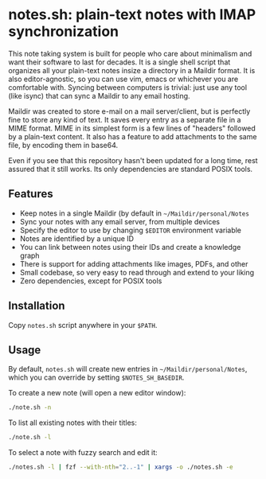 # notes.sh: plain-text notes with IMAP synchronization

This note taking system is built for people who care about minimalism and want their software to last for decades. It is a single shell script that organizes all your plain-text notes insize a directory in a Maildir format. It is also editor-agnostic, so you can use vim, emacs or whichever you are comfortable with. Syncing between computers is trivial: just use any tool (like isync) that can sync a Maildir to any email hosting.

Maildir was created to store e-mail on a mail server/client, but is perfectly fine to store any kind of text. It saves every entry as a separate file in a MIME format. MIME in its simplest form is a few lines of "headers" followed by a plain-text content. It also has a feature to add attachments to the same file, by encoding them in base64.

Even if you see that this repository hasn't been updated for a long time, rest assured that it still works. Its only dependencies are standard POSIX tools.

## Features

- Keep notes in a single Maildir (by default in `~/Maildir/personal/Notes`
- Sync your notes with any email server, from multiple devices
- Specify the editor to use by changing `$EDITOR` environment variable
- Notes are identified by a unique ID
- You can link between notes using their IDs and create a knowledge graph
- There is support for adding attachments like images, PDFs, and other
- Small codebase, so very easy to read through and extend to your liking
- Zero dependencies, except for POSIX tools

## Installation

Copy `notes.sh` script anywhere in your `$PATH`.

## Usage

By default, `notes.sh` will create new entries in `~/Maildir/personal/Notes`, which you can override by setting `$NOTES_SH_BASEDIR`.

To create a new note (will open a new editor window):

```sh
./note.sh -n 
```

To list all existing notes with their titles:

```sh
./note.sh -l
```

To select a note with fuzzy search and edit it:

```sh
./notes.sh -l | fzf --with-nth="2..-1" | xargs -o ./notes.sh -e
```
